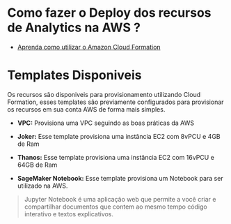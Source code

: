 # Como fazer o Deploy dos recursos de Analytics na AWS ?

- [Aprenda como utilizar o Amazon Cloud Formation](https://aws.amazon.com/pt/quickstart)

# Templates Disponiveis

Os recursos são disponiveis para provisionamento utilizando Cloud Formation, esses templates são previamente configurados para provisionar os recursos em sua conta AWS de forma mais simples.

- **VPC:** Provisiona uma VPC seguindo as boas práticas da AWS

- **Joker:** Esse template provisiona uma instância EC2 com 8vPCU e 4GB de Ram

- **Thanos:** Esse template provisiona uma instância EC2 com 16vPCU e 64GB de Ram

- **SageMaker Notebook:** Esse template provisiona um Notebook para ser utilizado na AWS.

> Jupyter Notebook é uma aplicação web que permite a você criar e compartilhar documentos que contem ao mesmo tempo código interativo e textos explicativos.



